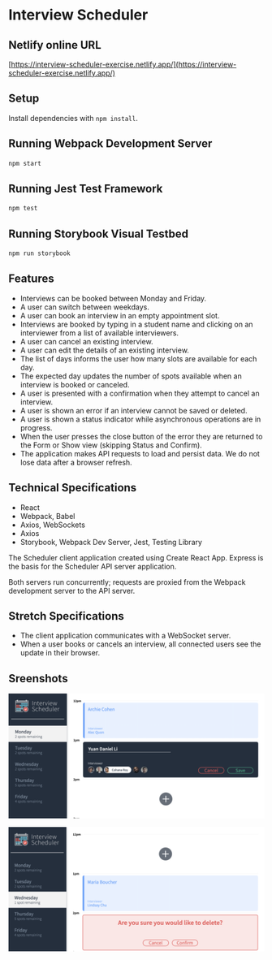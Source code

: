 # Interview Scheduler

## Netlify online URL

[https://interview-scheduler-exercise.netlify.app/](https://interview-scheduler-exercise.netlify.app/)

## Setup

Install dependencies with `npm install`.

## Running Webpack Development Server

```sh
npm start
```

## Running Jest Test Framework

```sh
npm test
```

## Running Storybook Visual Testbed

```sh
npm run storybook
```
## Features

- Interviews can be booked between Monday and Friday.
- A user can switch between weekdays.
- A user can book an interview in an empty appointment slot.
- Interviews are booked by typing in a student name and clicking on an interviewer from a list of available interviewers.
- A user can cancel an existing interview.
- A user can edit the details of an existing interview.
- The list of days informs the user how many slots are available for each day.
- The expected day updates the number of spots available when an interview is booked or canceled.
- A user is presented with a confirmation when they attempt to cancel an interview.
- A user is shown an error if an interview cannot be saved or deleted.
- A user is shown a status indicator while asynchronous operations are in progress.
- When the user presses the close button of the error they are returned to the Form or Show view (skipping Status and Confirm).
- The application makes API requests to load and persist data. We do not lose data after a browser refresh.

## Technical Specifications

- React
- Webpack, Babel
- Axios, WebSockets
- Axios
- Storybook, Webpack Dev Server, Jest, Testing Library

The Scheduler client application created using Create React App. Express is the basis for the Scheduler API server application.

Both servers run concurrently; requests are proxied from the Webpack development server to the API server.

## Stretch Specifications

- The client application communicates with a WebSocket server.
- When a user books or cancels an interview, all connected users see the update in their browser.

## Sreenshots
!['Submission Form'](https://github.com/AceFlanker/scheduler/blob/master/docs/appointment-form.png)

!['Form Deletion'](https://github.com/AceFlanker/scheduler/blob/master/docs/appointment-delete.png)